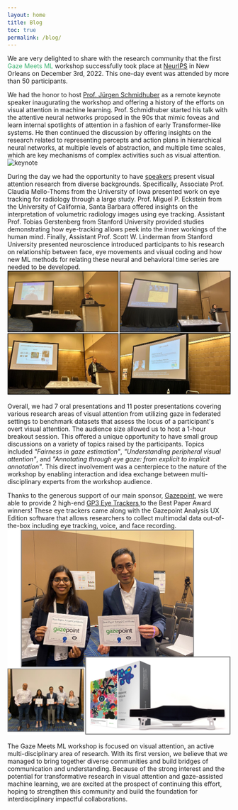 ```yaml
---
layout: home
title: Blog
toc: true
permalink: /blog/
---
```


<!-- > 12.28.2022 - Gaze meets ML workshop organizing committee blog post -->

We are very delighted to share with the research community that the first <span style="color:MediumSeaGreen">Gaze Meets ML</span> workshop successfully took place at [NeurIPS](https://nips.cc/Conferences/2022/ScheduleMultitrack?event=49990) in New Orleans on December 3rd, 2022. This one-day event was attended by more than 50 participants.


We had the honor to host [Prof. Jürgen Schmidhuber](https://people.idsia.ch/~juergen/) as a remote keynote speaker inaugurating the workshop and offering a history of the efforts on visual attention in machine learning. Prof. Schmidhuber started his talk with the attentive neural networks proposed in the 90s that mimic foveas and learn internal spotlights of attention in a fashion of early Transformer-like systems. He then continued the discussion by offering insights on the research related to representing percepts and action plans in hierarchical neural networks, at multiple levels of abstraction, and multiple time scales, which are key mechanisms of complex activities such as visual attention. 
![keynote](images/blog/KeynoteJürgenSchmidhuber.jpg)


During the day we had the opportunity to have [speakers](https://gaze-meets-ml.github.io/gaze_ml_2022/speakers/) present visual attention research from diverse backgrounds. Specifically, Associate Prof. Claudia Mello-Thoms from the University of Iowa presented work on eye tracking for radiology through a large study. Prof. Miguel P. Eckstein from the University of California, Santa Barbara offered insights on the interpretation of volumetric radiology images using eye tracking. Assistant Prof. Tobias Gerstenberg from Stanford University provided studies demonstrating how eye-tracking allows peek into the inner workings of the human mind. Finally, Assistant Prof. Scott W. Linderman from Stanford University presented neuroscience introduced participants to his research on relationship between face, eye movements and visual coding and how new ML methods for relating these neural and behavioral time series are needed to be developed.
![speakers](https://github.com/gaze-meets-ml/gaze_ml_2022/blob/master/images/blog/speakers.jpg)


Overall, we had 7 oral presentations and 11 poster presentations covering various research areas of visual attention from utilizing gaze in federated settings to benchmark datasets that assess the locus of a participant's overt visual attention. The audience size allowed us to host a 1-hour breakout session. This offered a unique opportunity to have small group discussions on a variety of topics raised by the participants. Topics included *"Fairness in gaze estimation"*, *"Understanding peripheral visual attention"*, and *"Annotating through eye gaze: from explicit to implicit annotation"*. This direct involvement was a centerpiece to the nature of the workshop by enabling interaction and idea exchange between multi-disciplinary experts from the workshop audience. 

Thanks to the generous support of our main sponsor, [Gazepoint](https://www.gazept.com/), we were able to provide 2 high-end [GP3 Eye Trackers ](https://www.gazept.com/product/analysis-ultimate-bundle/) to the Best Paper Award winners! These eye trackers came along with the Gazepoint Analysis UX Edition software that allows researchers to collect multimodal data out-of-the-box including eye tracking, voice, and face recording.  
![gp3](https://github.com/gaze-meets-ml/gaze_ml_2022/blob/master/images/blog/winners_gazepoint.jpg)

The Gaze Meets ML workshop is focused on visual attention, an active multi-disciplinary area of research. With its first version, we believe that we managed to bring together diverse communities and build bridges of communication and understanding. Because of the strong interest and the potential for transformative research in visual attention and gaze-assisted machine learning, we are excited at the prospect of continuing this effort, hoping to strengthen this community and build the foundation for interdisciplinary impactful collaborations.
